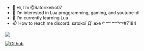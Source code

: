 - 👋 Hi, I’m @Satorikeiko07
- 👀 I’m interested in Lua proggramming, gaming, and youtube-dl
- 🌱 I’m currently learning Lua
- 📫 How to reach me
    discord:
    satokoi`Д´.exe ᶦˢ ⁿᵒᵗ ʷᵒʳᵏᶦⁿᵍ#7184

![](https://visitor-badge.laobi.icu/badge?page_id=Satorikeiko.Satorikeiko07)

[![Github](https://img.shields.io/github/followers/Satorikeiko07?label=Follow&style=social)](https://github.com/Satorikeiko07)
